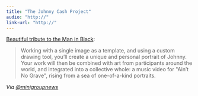 ```yaml
---
title: "The Johnny Cash Project"
audio: "http://"
link-url: "http://"
---
```

<p><a href="http://www.thejohnnycashproject.com/#/explore/TopRated">Beautiful tribute to the Man in Black</a>:</p>
<blockquote><p>
  Working with a single image as a template, and using a custom drawing tool, you’ll create a unique and personal portrait of Johnny. Your work will then be combined with art from participants around the world, and integrated into a collective whole: a music video for "Ain’t No Grave", rising from a sea of one-of-a-kind portraits.
</p></blockquote>
<p><em>Via <a href="https://twitter.com/minigroupnews/status/185026273234522112">@minigroupnews</a></em></p>
